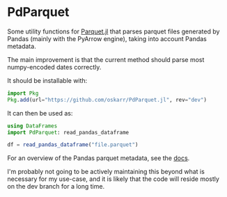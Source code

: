 # PdParquet
Some utility functions for [Parquet.jl](https://github.com/JuliaIO/Parquet.jl) that parses parquet files generated by Pandas (mainly with the PyArrow engine), taking into account Pandas metadata.

The main improvement is that the current method should parse most numpy-encoded dates correctly.

It should be installable with:
```julia
import Pkg
Pkg.add(url="https://github.com/oskarr/PdParquet.jl", rev="dev")
```

It can then be used as:
```julia
using DataFrames
import PdParquet: read_pandas_dataframe

df = read_pandas_dataframe("file.parquet")
```

For an overview of the Pandas parquet metadata, see the [docs](https://pandas.pydata.org/pandas-docs/version/2.2/development/developer.html).

I'm probably not going to be actively maintaining this beyond what is necessary for my use-case, and it is likely that the code will reside mostly on the dev branch for a long time.